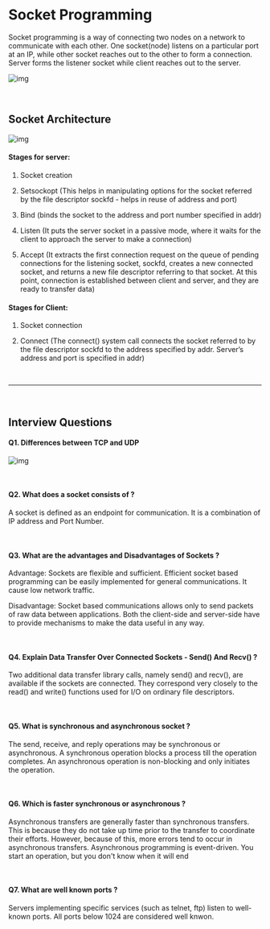 # Socket Programming 

Socket programming is a way of connecting two nodes on a network to communicate with each other. One socket(node) listens on a particular port at an IP, while other socket reaches out to the other to form a connection. Server forms the listener socket while client reaches out to the server.

![img](https://github.com/naman14310/Interview_Prep/blob/main/Project%20Notes/torrent/images/socket.jpeg)

<br>

## Socket Architecture

![img](https://media.geeksforgeeks.org/wp-content/uploads/Socket-Programming-in-C-C-.jpg)

#### Stages for server:

1. Socket creation

2. Setsockopt (This helps in manipulating options for the socket referred by the file descriptor sockfd - helps in reuse of address and port)

3. Bind (binds the socket to the address and port number specified in addr)

4. Listen (It puts the server socket in a passive mode, where it waits for the client to approach the server to make a connection)

5. Accept (It extracts the first connection request on the queue of pending connections for the listening socket, sockfd, creates a new connected socket, and returns a new file descriptor referring to that socket. At this point, connection is established between client and server, and they are ready to transfer data)


#### Stages for Client:

1. Socket connection

2. Connect (The connect() system call connects the socket referred to by the file descriptor sockfd to the address specified by addr. Server’s address and port is specified in addr)

<br>

-----

<br>

## Interview Questions

#### Q1. Differences between TCP and UDP 

![img](https://github.com/naman14310/Interview_Prep/blob/main/Project%20Notes/torrent/images/TCP%20vs%20UDP.png)

<br>

#### Q2. What does a socket consists of ?

A socket is defined as an endpoint for communication. It is a combination of IP address and Port Number.

<br>

#### Q3. What are the advantages and Disadvantages of Sockets ?

Advantage: Sockets are flexible and sufficient. Efficient socket based programming can be easily implemented for general communications. It cause low network traffic.

Disadvantage: Socket based communications allows only to send packets of raw data between applications. Both the client-side and server-side have to provide mechanisms to make the data useful in any way.

<br>

#### Q4. Explain Data Transfer Over Connected Sockets - Send() And Recv() ?

Two additional data transfer library calls, namely send() and recv(), are available if the sockets are connected. They correspond very closely to the read() and write() functions used for I/O on ordinary file descriptors.

<br>

#### Q5. What is synchronous and asynchronous socket ?

The send, receive, and reply operations may be synchronous or asynchronous. A synchronous operation blocks a process till the operation completes. An asynchronous operation is non-blocking and only initiates the operation.

<br>

#### Q6. Which is faster synchronous or asynchronous ?

Asynchronous transfers are generally faster than synchronous transfers. This is because they do not take up time prior to the transfer to coordinate their efforts. However, because of this, more errors tend to occur in asynchronous transfers. Asynchronous programming is event-driven. You start an operation, but you don't know when it will end

<br>

#### Q7. What are well known ports ?

Servers implementing specific services (such as telnet, ftp) listen to well-known ports. All ports below 1024 are considered well knwon.
